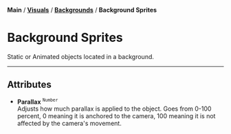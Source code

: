 **Main** / [**Visuals**](../.. "shitballs") / [**Backgrounds**](.. "realballs") / **Background Sprites**

# Background Sprites

Static or Animated objects located in a background.

---

## Attributes

* **Parallax** <sup>`Number`</sup><br>
Adjusts how much parallax is applied to the object. Goes from 0-100 percent, 0 meaning it is anchored to the camera, 100 meaning it is not affected by the camera's movement.